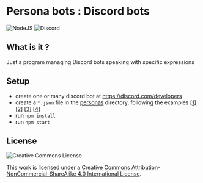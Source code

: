 # Persona bots : Discord bots

![NodeJS](https://img.shields.io/badge/-NodeJS-05122A?style=flat&logo=nodedotjs)
![Discord](https://img.shields.io/badge/-Discord-05122A?style=flat&logo=discord)

## What is it ?

Just a program managing Discord bots speaking with specific expressions

## Setup

- create one or many discord bot at https://discord.com/developers
- create a `*.json` file in the [personas](personas) directory, following the examples
[\[1\]](personas/bloster.json.example)
[\[2\]](personas/biidule.json.example)
[\[3\]](personas/ns10.json.example)
[\[4\]](personas/hatem.json.example)
- run `npm install`
- run `npm start`

## License

![Creative Commons License](https://licensebuttons.net/l/by-nc-sa/3.0/88x31.png)

This work is licensed under a [Creative Commons Attribution-NonCommercial-ShareAlike 4.0 International License](http://creativecommons.org/licenses/by-nc-sa/4.0/).
